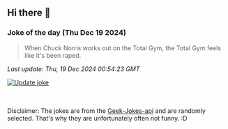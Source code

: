 ## Hi there 👋

### Joke of the day (Thu Dec 19 2024)
<!-- joke -->
>When Chuck Norris works out on the Total Gym, the Total Gym feels like it's been raped.
<!-- /joke -->

*Last update: Thu, 19 Dec 2024 00:54:23 GMT*

[![Update joke](https://github.com/nclskfm/nclskfm/actions/workflows/joke.yml/badge.svg)](https://github.com/nclskfm/nclskfm/actions/workflows/joke.yml)

<br><br>
Disclaimer: The jokes are from the [Geek-Jokes-api](https://github.com/sameerkumar18/geek-joke-api) and are randomly selected. That's why they are unfortunately often not funny. :D
